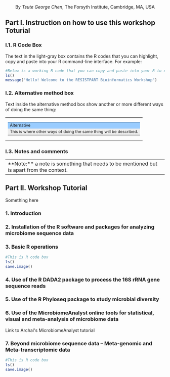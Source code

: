<div align="center">By <i>Tsute George Chen</i>, The Forsyth Institute, Cambridge, MA, USA</div>

## Part I. Instruction on how to use this workshop Toturial

### I.1. R Code Box
The text in the light-gray box contains the R codes that you can highlight, copy and paste into your R command-line interface.
For example:
``` R
#Below is a working R code that you can copy and paste into your R to execuate some R commands
ls()
message("Hello! Welcome to the RESISTPART Bioinformatics Workshop")
```

### I.2. Alternative method box

Text inside the alternative method box show another or more different ways of doing the same thing:

<table style="border:0px" cellspacing="0" cellpadding="0"><tr><td>
<table style="text-align:left;background-color:#EEEEEE;font-size:0.8em">
<tr><td width="100%" bgcolor="#99CCFF">Alternative</td></tr>
<tr><td>This is where other ways of doing the same thing will be described.</td></tr></table>
</td></tr></table>

### I.3. Notes and comments

<table><tr><td>
**Note:** a note is something that needs to be mentioned but is apart from the context.
</td></tr></table>

## Part II. Workshop Tutorial

Something here
### 1. Introduction

### 2. Installation of the R software and packages for analyzing microbiome sequence data

### 3. Basic R operations

```R
#This is R code box
ls()
save.image()
```

### 4. Use of the R DADA2 package to process the 16S rRNA gene sequence reads

### 5. Use of the R Phyloseq package to study microbial diversity

### 6. Use of the MicrobiomeAnalyst online tools for statistical, visual and meta-analysis of microbiome data

Link to Archal's MicrobiomeAnalyst tutorial

### 7. Beyond microbiome sequence data – Meta-genomic and Meta-transcriptomic data


```R
#This is R code box
ls()
save.image()
```
